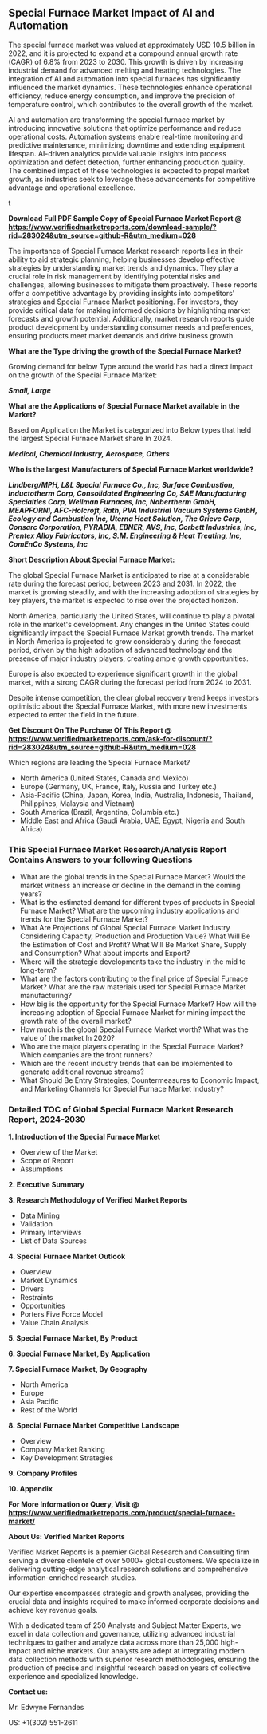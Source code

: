 <h2>Special Furnace Market Impact of AI and Automation</h2><p>The special furnace market was valued at approximately USD 10.5 billion in 2022, and it is projected to expand at a compound annual growth rate (CAGR) of 6.8% from 2023 to 2030. This growth is driven by increasing industrial demand for advanced melting and heating technologies. The integration of AI and automation into special furnaces has significantly influenced the market dynamics. These technologies enhance operational efficiency, reduce energy consumption, and improve the precision of temperature control, which contributes to the overall growth of the market.</p><p>AI and automation are transforming the special furnace market by introducing innovative solutions that optimize performance and reduce operational costs. Automation systems enable real-time monitoring and predictive maintenance, minimizing downtime and extending equipment lifespan. AI-driven analytics provide valuable insights into process optimization and defect detection, further enhancing production quality. The combined impact of these technologies is expected to propel market growth, as industries seek to leverage these advancements for competitive advantage and operational excellence.</p>t</p><p id="" class=""><strong>Download Full PDF Sample Copy of Special Furnace Market Report @ <a href="https://www.verifiedmarketreports.com/download-sample/?rid=283024&utm_source=github-R&utm_medium=028" target="_blank">https://www.verifiedmarketreports.com/download-sample/?rid=283024&utm_source=github-R&utm_medium=028</a></strong></p><p>The importance of&nbsp;Special Furnace Market research reports lies in their ability to aid strategic planning, helping businesses develop effective strategies by understanding market trends and dynamics. They play a crucial role in risk management by identifying potential risks and challenges, allowing businesses to mitigate them proactively. These reports offer a competitive advantage by providing insights into competitors' strategies and Special Furnace Market positioning. For investors, they provide critical data for making informed decisions by highlighting market forecasts and growth potential. Additionally, market research reports guide product development by understanding consumer needs and preferences, ensuring products meet market demands and drive business growth.</p><p><strong>What are the&nbsp;Type driving the growth of the Special Furnace Market?</strong></p><p id="" class="">Growing demand for below Type around the world has had a direct impact on the growth of the Special Furnace Market:</p><em><strong>Small, Large</strong></em></p><strong>What are the&nbsp;Applications&nbsp;of Special Furnace Market available in the Market?</strong></p><p id="" class="">Based on Application the Market is categorized into Below types that held the largest Special Furnace Market share In 2024.</p><em><strong>Medical, Chemical Industry, Aerospace, Others</strong></em></p><strong>Who is the largest Manufacturers of Special Furnace Market worldwide?</strong></p><p><em><strong>Lindberg/MPH, L&L Special Furnace Co., Inc, Surface Combustion, Inductotherm Corp, Consolidated Engineering Co, SAE Manufacturing Specialties Corp, Wellman Furnaces, Inc, Nabertherm GmbH, MEAPFORNI, AFC-Holcroft, Rath, PVA Industrial Vacuum Systems GmbH, Ecology and Combustion Inc, Uterna Heat Solution, The Grieve Corp, Consarc Corporation, PYRADIA, EBNER, AVS, Inc, Corbett Industries, Inc, Prentex Alloy Fabricators, Inc, S.M. Engineering & Heat Treating, Inc, ComEnCo Systems, Inc</strong></em></p><p id="" class=""><strong>Short Description About Special Furnace Market:</strong></p><p>The global Special Furnace Market is anticipated to rise at a considerable rate during the forecast period, between 2023 and 2031. In 2022, the market is growing steadily, and with the increasing adoption of strategies by key players, the market is expected to rise over the projected horizon.</p><p>North America, particularly the United States, will continue to play a pivotal role in the market's development. Any changes in the United States could significantly impact the Special Furnace Market growth trends. The market in North America is projected to grow considerably during the forecast period, driven by the high adoption of advanced technology and the presence of major industry players, creating ample growth opportunities.</p><p>Europe is also expected to experience significant growth in the global market, with a strong CAGR during the forecast period from 2024 to 2031.</p><p>Despite intense competition, the clear global recovery trend keeps investors optimistic about the Special Furnace Market, with more new investments expected to enter the field in the future.</p><p id="" class=""><strong>Get Discount On The Purchase Of This Report @ <a href="https://www.verifiedmarketreports.com/ask-for-discount/?rid=283024&utm_source=github-R&utm_medium=028" target="_blank">https://www.verifiedmarketreports.com/ask-for-discount/?rid=283024&utm_source=github-R&utm_medium=028</a></strong></p>Which regions are leading the Special Furnace Market?</p><ul><li>North America (United States, Canada and Mexico)</li><li>Europe (Germany, UK, France, Italy, Russia and Turkey etc.)</li><li>Asia-Pacific (China, Japan, Korea, India, Australia, Indonesia, Thailand, Philippines, Malaysia and Vietnam)</li><li>South America (Brazil, Argentina, Columbia etc.)</li><li>Middle East and Africa (Saudi Arabia, UAE, Egypt, Nigeria and South Africa)</li></ul><h3 id="" class="">This Special Furnace Market Research/Analysis Report Contains Answers to your following Questions</h3><ul><li>What are the global trends in the Special Furnace Market? Would the market witness an increase or decline in the demand in the coming years?</li><li>What is the estimated demand for different types of products in Special Furnace Market? What are the upcoming industry applications and trends for the Special Furnace Market?</li><li>What Are Projections of Global Special Furnace Market Industry Considering Capacity, Production and Production Value? What Will Be the Estimation of Cost and Profit? What Will Be Market Share, Supply and Consumption? What about imports and Export?</li><li>Where will the strategic developments take the industry in the mid to long-term?</li><li>What are the factors contributing to the final price of Special Furnace Market? What are the raw materials used for Special Furnace Market manufacturing?</li><li>How big is the opportunity for the Special Furnace Market? How will the increasing adoption of Special Furnace Market for mining impact the growth rate of the overall market?</li><li>How much is the global Special Furnace Market worth? What was the value of the market In 2020?</li><li>Who are the major players operating in the Special Furnace Market? Which companies are the front runners?</li><li>Which are the recent industry trends that can be implemented to generate additional revenue streams?</li><li>What Should Be Entry Strategies, Countermeasures to Economic Impact, and Marketing Channels for Special Furnace Market Industry?</li></ul><h3 id="" class="">Detailed TOC of Global Special Furnace Market Research Report, 2024-2030</h3><p id="" class=""><strong>1. Introduction of the Special Furnace Market</strong></p><ul><li>Overview of the Market</li><li>Scope of Report</li><li>Assumptions</li></ul><p id="" class=""><strong>2. Executive Summary</strong></p><p id="" class=""><strong>3. Research Methodology of Verified Market Reports</strong></p><ul><li>Data Mining</li><li>Validation</li><li>Primary Interviews</li><li>List of Data Sources</li></ul><p id="" class=""><strong>4. Special Furnace Market Outlook</strong></p><ul><li>Overview</li><li>Market Dynamics</li><li>Drivers</li><li>Restraints</li><li>Opportunities</li><li>Porters Five Force Model</li><li>Value Chain Analysis</li></ul><p id="" class=""><strong>5. Special Furnace Market, By Product</strong></p><p id="" class=""><strong>6. Special Furnace Market, By Application</strong></p><p id="" class=""><strong>7. Special Furnace Market, By Geography</strong></p><ul><li>North America</li><li>Europe</li><li>Asia Pacific</li><li>Rest of the World</li></ul><p id="" class=""><strong>8. Special Furnace Market Competitive Landscape</strong></p><ul><li>Overview</li><li>Company Market Ranking</li><li>Key Development Strategies</li></ul><p id="" class=""><strong>9. Company Profiles</strong></p><p id="" class=""><strong>10. Appendix</strong></p><p id="" class=""><strong>For More Information or Query, Visit @ <a href="https://www.verifiedmarketreports.com/product/special-furnace-market/" target="_blank">https://www.verifiedmarketreports.com/product/special-furnace-market/</a></strong></p><p id="" class=""><strong>About Us: Verified Market Reports</strong></p><p id="" class="">Verified Market Reports is a premier Global Research and Consulting firm serving a diverse clientele of over 5000+ global customers. We specialize in delivering cutting-edge analytical research solutions and comprehensive information-enriched research studies.</p><p id="" class="">Our expertise encompasses strategic and growth analyses, providing the crucial data and insights required to make informed corporate decisions and achieve key revenue goals.</p><p id="" class="">With a dedicated team of 250 Analysts and Subject Matter Experts, we excel in data collection and governance, utilizing advanced industrial techniques to gather and analyze data across more than 25,000 high-impact and niche markets. Our analysts are adept at integrating modern data collection methods with superior research methodologies, ensuring the production of precise and insightful research based on years of collective experience and specialized knowledge.</p><p id="" class=""><strong>Contact us:</strong></p><p id="" class="">Mr. Edwyne Fernandes</p><p id="" class="">US: +1(302) 551-2611</p>